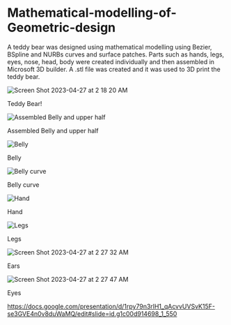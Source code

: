 # Mathematical-modelling-of-Geometric-design

A teddy bear was designed using mathematical modelling using Bezier, BSpline and NURBs curves and surface patches.
 Parts such as hands, legs, eyes, nose, head, body were created individually and then assembled in Microsoft 3D builder.
A .stl file was created and it was used to 3D print the teddy bear.

![Screen Shot 2023-04-27 at 2 18 20 AM](https://user-images.githubusercontent.com/61206092/234790364-7516f59c-0ace-4cf4-95c3-46627f7b546f.png)

Teddy Bear!

![Assembled Belly and upper half](https://user-images.githubusercontent.com/61206092/234787660-0968d2e5-1fdf-4b37-87ed-68c740c2b0f2.png)

Assembled Belly and upper half

![Belly](https://user-images.githubusercontent.com/61206092/234787663-dcdbbc4a-16ee-45d1-a193-75507a910cc7.png)

Belly

![Belly curve](https://user-images.githubusercontent.com/61206092/234787668-20c038b2-30f8-48a8-9dd1-549c58f1aa11.png)

Belly curve

![Hand](https://user-images.githubusercontent.com/61206092/234787670-7845d417-098d-49ec-a6a7-01fc6430b7dd.png)

Hand

![Legs](https://user-images.githubusercontent.com/61206092/234787672-6bc06e17-63ca-4f9b-b059-b6ccd75a404a.png)

Legs

![Screen Shot 2023-04-27 at 2 27 32 AM](https://user-images.githubusercontent.com/61206092/234790897-57413d4d-0935-4acf-9943-fc5df17ff42b.png)

Ears

![Screen Shot 2023-04-27 at 2 27 47 AM](https://user-images.githubusercontent.com/61206092/234790900-2e1fbb20-9ace-4f3f-84d0-e73ead5cad83.png)

Eyes

https://docs.google.com/presentation/d/1rpy79n3rlH1_qAcvvUVSvK15F-se3GVE4n0v8duWaMQ/edit#slide=id.g1c00d914698_1_550
